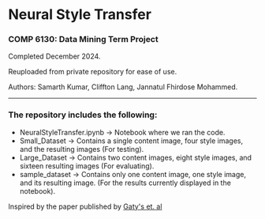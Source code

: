 # Neural Style Transfer
### COMP 6130: Data Mining Term Project

Completed December 2024.

Reuploaded from private repository for ease of use.

Authors: Samarth Kumar, Cliffton Lang, Jannatul Fhirdose Mohammed.

---
### The repository includes the following:
* NeuralStyleTransfer.ipynb -> Notebook where we ran the code. 
* Small_Dataset -> Contains a single content image, four style images, and the resulting images (For testing).
* Large_Dataset -> Contains two content images, eight style images, and sixteen resulting images (For evaluating).
* sample_dataset -> Contains only one content image, one style image, and its resulting image. (For the results currently displayed in the notebook).

Inspired by the paper published by [Gaty's et. al](https://www.cv-foundation.org/openaccess/content_cvpr_2016/papers/Gatys_Image_Style_Transfer_CVPR_2016_paper.pdf)
